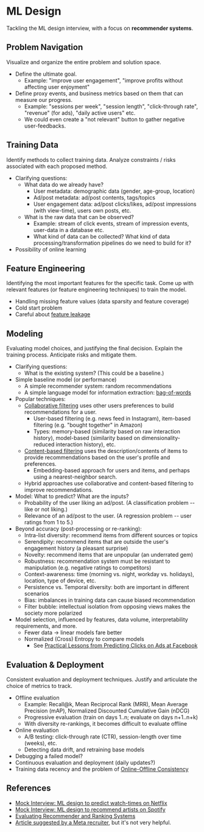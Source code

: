 # ML Design

Tackling the ML design interview, with a focus on **recommender systems**.

## Problem Navigation

Visualize and organize the entire problem and solution space.

- Define the ultimate goal.
  - Example: "improve user engagement", "improve profits without affecting user enjoyment"
- Define proxy events, and business metrics based on them that can measure our progress.
  - Example: "sessions per week", "session length", "click-through rate", "revenue" (for ads), "daily active users" etc.
  - We could even create a "not relevant" button to gather negative user-feedbacks.

## Training Data

Identify methods to collect training data. Analyze constraints / risks associated with each proposed method.

- Clarifying questions:
  - What data do we already have?
    - User metadata: demographic data (gender, age-group, location)
    - Ad/post metadata: ad/post contents, tags/topics
    - User engagement data: ad/post clicks/likes, ad/post impressions (with view-time), users own posts, etc.
  - What is the raw data that can be observed?
    - Example: stream of click events, stream of impression events, user-data in a database etc.
    - What kind of data can be collected? What kind of data processing/transformation pipelines do we need to build for it?
- Possibility of online learning

## Feature Engineering

Identifying the most important features for the specific task. Come up with relevant features (or feature engineering techniques) to train the model.

- Handling missing feature values (data sparsity and feature coverage)
- Cold start problem
- Careful about [feature leakage](https://en.wikipedia.org/wiki/Leakage_%28machine_learning%29#Feature_leakage)

## Modeling

Evaluating model choices, and justifying the final decision.
Explain the training process. Anticipate risks and mitigate them.

- Clarifying questions:
  - What is the existing system? (This could be a baseline.)
- Simple baseline model (or performance)
  - A simple recommender system: random recommendations
  - A simple language model for information extraction: [bag-of-words](https://en.wikipedia.org/wiki/Bag-of-words_model)
- Popular techniques:
  - [Collaborative filtering](https://en.wikipedia.org/wiki/Collaborative_filtering) uses other users preferences to build recommendations for a user.
    - User-based filtering (e.g. news feed in Instagram), item-based filtering (e.g. "bought together" in Amazon)
    - Types: memory-based (similarity based on raw interaction history), model-based (similarity based on dimensionality-reduced interaction history), etc.
  - [Content-based filtering](https://en.wikipedia.org/wiki/Recommender_system#Content-based_filtering) uses the description/contents of items to provide recommendations based on the user's profile and preferences.
    - Embedding-based approach for users and items, and perhaps using a nearest-neighbor search.
  - Hybrid approaches use collaborative and content-based filtering to improve recommendations.
- Model: What to predict? What are the inputs?
  - Probability of the user liking an ad/post. (A classification problem -- like or not liking.)
  - Relevance of an ad/post to the user. (A regression problem -- user ratings from 1 to 5.)
- Beyond accuracy (post-processing or re-ranking):
  - Intra-list diversity: recommend items from different sources or topics
  - Serendipity: recommend items that are outside the user's engagement history (a pleasant surprise)
  - Novelty: recommend items that are unpopular (an underrated gem)
  - Robustness: recommendation system must be resistant to manipulation (e.g. negative ratings to competitors)
  - Context-awareness: time (morning vs. night, workday vs. holidays), location, type of device, etc.
  - Persistence vs. Temporal diversity: both are important in different scenarios
  - Bias: imbalances in training data can cause biased recommendation
  - Filter bubble: intellectual isolation from opposing views makes the society more polarized
- Model selection, influenced by features, data volume, interpretability requirements, and more.
  - Fewer data -> linear models fare better
  - Normalized (Cross) Entropy to compare models
    - See [Practical Lessons from Predicting Clicks on Ads at Facebook](https://research.facebook.com/publications/practical-lessons-from-predicting-clicks-on-ads-at-facebook/)

## Evaluation & Deployment

Consistent evaluation and deployment techniques.
Justify and articulate the choice of metrics to track.

- Offline evaluation
  - Example: Recall@k, Mean Reciprocal Rank (MRR), Mean Average Precision (mAP), Normalized Discounted Cumulative Gain (nDCG)
  - Progressive evaluation (train on days 1..n; evaluate on days n+1..n+k)
  - With diversity re-rankings, it becomes difficult to evaluate offline
- Online evaluation
  - A/B testing: click-through rate (CTR), session-length over time (weeks), etc.
  - Detecting data drift, and retraining base models
- Debugging a failed model?
- Continuous evaluation and deployment (daily updates?)
- Training data recency and the problem of [Online-Offline Consistency](https://chronon.ai/test_deploy_serve/Online_Offline_Consistency.html)

## References

- [Mock Interview: ML design to predict watch-times on Netflix](https://www.youtube.com/watch?v=BWlmFQ02DIU)
- [Mock Interview: ML design to recommend artists on Spotify](https://www.youtube.com/watch?v=vyZMYlGBSBM)
- [Evaluating Recommender and Ranking Systems](https://www.evidentlyai.com/ranking-metrics/evaluating-recommender-systems)
- [Article suggested by a Meta recruiter](https://medium.com/@nrkivar/facebook-field-guide-to-ml-3056900e7930), but it's not very helpful.
